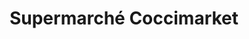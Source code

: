 ---
title: "Supermarché Coccimarket"
url: /athis-mons/supermarche-coccimarket/
shop: Lebensmittel
---